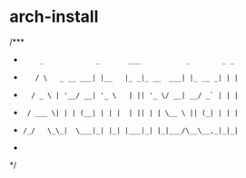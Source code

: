 # arch-install


/***
 *         _             _       ___           _        _ _ 
 *        / \   _ __ ___| |__   |_ _|_ __  ___| |_ __ _| | |
 *       / _ \ | '__/ __| '_ \   | || '_ \/ __| __/ _` | | |
 *      / ___ \| | | (__| | | |  | || | | \__ \ || (_| | | |
 *     /_/   \_\_|  \___|_| |_| |___|_| |_|___/\__\__,_|_|_|
 *                                                          
 */

